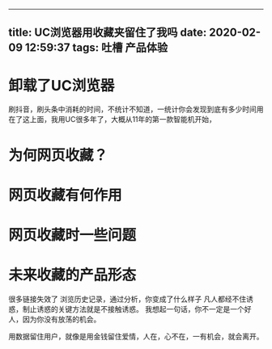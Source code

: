 
---
title: UC浏览器用收藏夹留住了我吗
date: 2020-02-09 12:59:37
tags: 吐槽 产品体验
---

# 卸载了UC浏览器
刷抖音，刷头条中消耗的时间，不统计不知道，一统计你会发现到底有多少时间用在了这上面，我用UC很多年了，大概从11年的第一款智能机开始，

# 为何网页收藏？


# 网页收藏有何作用


# 网页收藏时一些问题


# 未来收藏的产品形态

很多链接失效了
浏览历史记录，通过分析，你变成了什么样子
凡人都经不住诱惑，制止诱惑的关键方法就是不接触诱惑。
我想起一句话，你不一定是一个好人，因为你没有放荡的机会。

用数据留住用户，就像是用金钱留住爱情，人在，心不在，一有机会，就会离开。